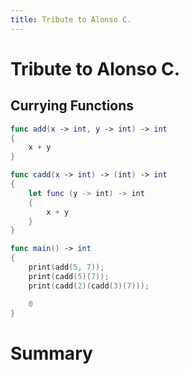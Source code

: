 ```yaml
---
title: Tribute to Alonso C.
---
```


# Tribute to Alonso C.



## Currying Functions

```swift
func add(x -> int, y -> int) -> int
{
    x + y
}
```

```swift
func cadd(x -> int) -> (int) -> int
{
    let func (y -> int) -> int
    {
        x + y
    }
}
```

```swift
func main() -> int
{
    print(add(5, 7));
    print(cadd(5)(7));
    print(cadd(2)(cadd(3)(7)));

    0
}
```

# Summary

